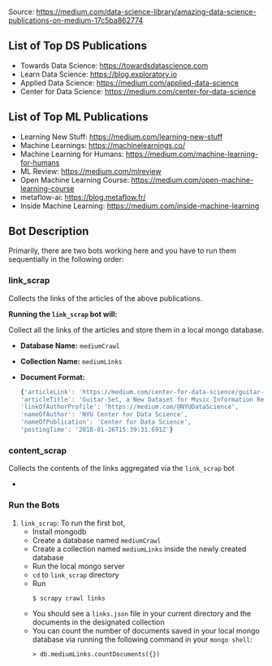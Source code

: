 Source: https://medium.com/data-science-library/amazing-data-science-publications-on-medium-17c5ba862774

## List of Top DS Publications
* Towards Data Science: https://towardsdatascience.com
* Learn Data Science: https://blog.exploratory.io
* Applied Data Science: https://medium.com/applied-data-science
* Center for Data Science: https://medium.com/center-for-data-science


## List of Top ML Publications
* Learning New Stuff: https://medium.com/learning-new-stuff
* Machine Learnings: https://machinelearnings.co/
* Machine Learning for Humans: https://medium.com/machine-learning-for-humans
* ML Review: https://medium.com/mlreview
* Open Machine Learning Course: https://medium.com/open-machine-learning-course
* metaflow-ai: https://blog.metaflow.fr/
* Inside Machine Learning: https://medium.com/inside-machine-learning

## Bot Description

Primarily, there are two bots working here and you have to run them sequentially in the following order:

### link_scrap 
Collects the links of the articles of the above publications. 

**Running the `link_scrap` bot will:**

Collect all the links of the articles and store them in a local mongo database.

  - **Database Name:** `mediumCrawl`
  - **Collection Name:** `mediumLinks`
  - **Document Format:** 

    ```js
    {'articleLink': 'https://medium.com/center-for-data-science/guitar-set-a-new-dataset-for-music-information-retrieval-41b7861a87d7?source=collection_archive---------0-----------------------',
    'articleTitle': 'Guitar-Set, a New Dataset for Music Information Retrieval',
    'linkOfAuthorProfile': 'https://medium.com/@NYUDataScience',
    'nameOfAuthor': 'NYU Center for Data Science',
    'nameOfPublication': 'Center for Data Science',
    'postingTime': '2018-01-26T15:39:31.691Z'}

### content_scrap
Collects the contents of the links aggregated via the `link_scrap` bot

* 


### Run the Bots

1. `link_scrap`:
To run the first bot,
    * Install mongodb
    * Create a database named `mediumCrawl`
    * Create a collection named `mediumLinks` inside the newly created database
    * Run the local mongo server
    * `cd` to `link_scrap` directory
    * Run 
      ```
      $ scrapy crawl links
      ```
    * You should see a `links.json` file in your current directory and the documents in the designated collection
    * You can count the number of documents saved in your local mongo database via running the following command in your `mongo shell`:
        ```
        > db.mediumLinks.countDocuments({})
        ```
